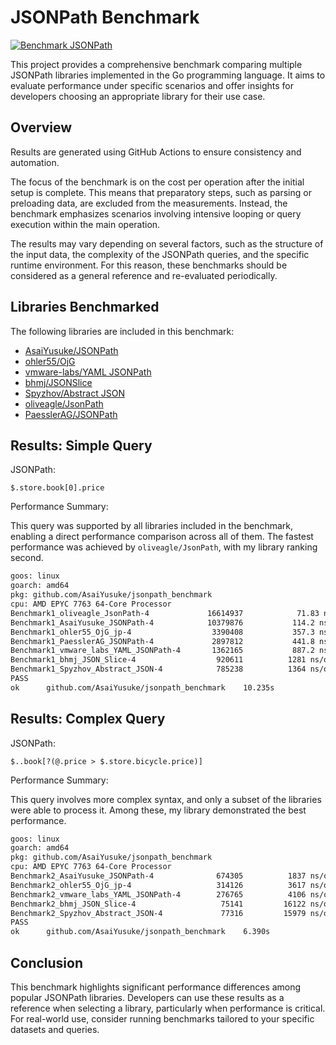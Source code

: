 # JSONPath Benchmark

[![Benchmark JSONPath](https://github.com/AsaiYusuke/jsonpath-benchmark/actions/workflows/build.yml/badge.svg)](https://github.com/AsaiYusuke/jsonpath-benchmark/actions/workflows/build.yml)

This project provides a comprehensive benchmark comparing multiple JSONPath libraries implemented in the Go programming language.
It aims to evaluate performance under specific scenarios and offer insights for developers choosing an appropriate library for their use case.

## Overview

Results are generated using GitHub Actions to ensure consistency and automation.

The focus of the benchmark is on the cost per operation after the initial setup is complete.
This means that preparatory steps, such as parsing or preloading data, are excluded from the measurements.
Instead, the benchmark emphasizes scenarios involving intensive looping or query execution within the main operation.

The results may vary depending on several factors, such as the structure of the input data, the complexity of the JSONPath queries, and the specific runtime environment.
For this reason, these benchmarks should be considered as a general reference and re-evaluated periodically.

## Libraries Benchmarked

The following libraries are included in this benchmark:

- [AsaiYusuke/JSONPath](https://github.com/AsaiYusuke/jsonpath)
- [ohler55/OjG](https://github.com/ohler55/ojg)
- [vmware-labs/YAML JSONPath](https://github.com/vmware-labs/yaml-jsonpath)
- [bhmj/JSONSlice](https://github.com/bhmj/jsonslice)
- [Spyzhov/Abstract JSON](https://github.com/spyzhov/ajson)
- [oliveagle/JsonPath](https://github.com/oliveagle/jsonpath)
- [PaesslerAG/JSONPath](https://github.com/PaesslerAG/jsonpath)

## Results: Simple Query

JSONPath:

``` text
$.store.book[0].price
```

Performance Summary:

This query was supported by all libraries included in the benchmark, enabling a direct performance comparison across all of them.
The fastest performance was achieved by `oliveagle/JsonPath`, with my library ranking second.

``` bash
goos: linux
goarch: amd64
pkg: github.com/AsaiYusuke/jsonpath_benchmark
cpu: AMD EPYC 7763 64-Core Processor                
Benchmark1_oliveagle_JsonPath-4          	16614937	        71.83 ns/op	       0 B/op	       0 allocs/op
Benchmark1_AsaiYusuke_JSONPath-4         	10379876	       114.2 ns/op	      24 B/op	       2 allocs/op
Benchmark1_ohler55_OjG_jp-4              	 3390408	       357.3 ns/op	    1168 B/op	       2 allocs/op
Benchmark1_PaesslerAG_JSONPath-4         	 2897812	       441.8 ns/op	     208 B/op	       7 allocs/op
Benchmark1_vmware_labs_YAML_JSONPath-4   	 1362165	       887.2 ns/op	     464 B/op	      28 allocs/op
Benchmark1_bhmj_JSON_Slice-4             	  920611	      1281 ns/op	      24 B/op	       1 allocs/op
Benchmark1_Spyzhov_Abstract_JSON-4       	  785238	      1364 ns/op	     472 B/op	      25 allocs/op
PASS
ok  	github.com/AsaiYusuke/jsonpath_benchmark	10.235s

```

## Results: Complex Query

JSONPath:

``` text
$..book[?(@.price > $.store.bicycle.price)]
```

Performance Summary:

This query involves more complex syntax, and only a subset of the libraries were able to process it.
Among these, my library demonstrated the best performance.

``` bash
goos: linux
goarch: amd64
pkg: github.com/AsaiYusuke/jsonpath_benchmark
cpu: AMD EPYC 7763 64-Core Processor                
Benchmark2_AsaiYusuke_JSONPath-4         	  674305	      1837 ns/op	     240 B/op	       9 allocs/op
Benchmark2_ohler55_OjG_jp-4              	  314126	      3617 ns/op	    6008 B/op	      25 allocs/op
Benchmark2_vmware_labs_YAML_JSONPath-4   	  276765	      4106 ns/op	    4416 B/op	     136 allocs/op
Benchmark2_bhmj_JSON_Slice-4             	   75141	     16122 ns/op	    1784 B/op	      38 allocs/op
Benchmark2_Spyzhov_Abstract_JSON-4       	   77316	     15979 ns/op	    5480 B/op	     223 allocs/op
PASS
ok  	github.com/AsaiYusuke/jsonpath_benchmark	6.390s

```

## Conclusion

This benchmark highlights significant performance differences among popular JSONPath libraries.
Developers can use these results as a reference when selecting a library, particularly when performance is critical.
For real-world use, consider running benchmarks tailored to your specific datasets and queries.
